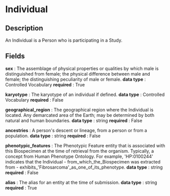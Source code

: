# Individual

## Description

An Individual is a Person who is participating in a Study.

## Fields


**sex** : The assemblage of physical properties or qualities by which male is distinguished from female; the physical difference between male and female; the distinguishing peculiarity of male or female.
**data type** : Controlled Vocabulary
**required** : True

**karyotype** : The karyotype of an individual if defined.
**data type** : Controlled Vocabulary
**required** : False

**geographical_region** : The geographical region where the Individual is located. Any demarcated area of the Earth; may be determined by both natural and human boundaries.
**data type** : string
**required** : False

**ancestries** : A person's descent or lineage, from a person or from a population.
**data type** : string
**required** : False

**phenotypic_features** : The Phenotypic Feature entity that is associated with this Biospecimen at the time of retrieval from the organism. Typically, a concept from Human Phenotype Ontology. For example, 'HP:0100244' indicates that the Individual - from_which_the_Biospecimen was extracted from - exhibits_'Fibrosarcoma'_as_one_of_its_phenotype.
**data type** : string
**required** : False

**alias** : The alias for an entity at the time of submission.
**data type** : string
**required** : True
